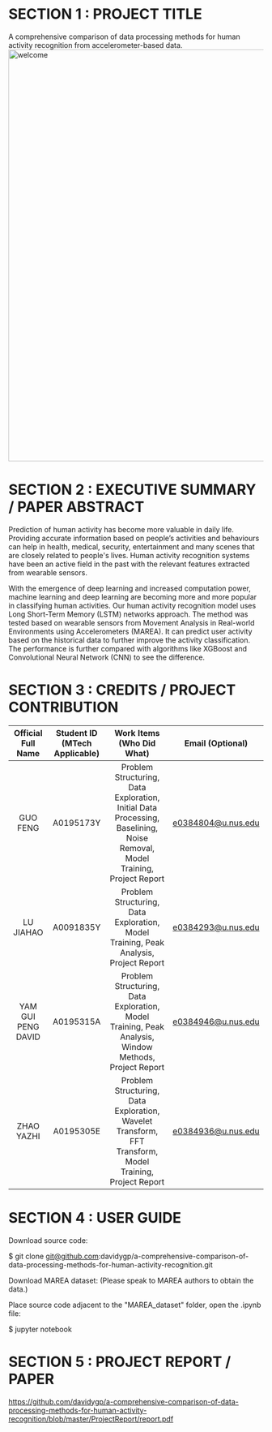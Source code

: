 # SECTION 1 : PROJECT TITLE
A comprehensive comparison of data processing methods for human activity recognition from accelerometer-based data.
<img width="812" alt="welcome" src="https://user-images.githubusercontent.com/31118924/67949601-ed30d980-fc22-11e9-9570-ad92a51bdd1d.jpg"> 

# SECTION 2 : EXECUTIVE SUMMARY / PAPER ABSTRACT
Prediction of human activity has become more valuable in daily life. Providing accurate information based on people’s activities and behaviours can help in health, medical, security, entertainment and many scenes that are closely related to people's lives. Human activity recognition systems have been an active field in the past with the relevant features extracted from wearable sensors.

With the emergence of deep learning and increased computation power, machine learning and deep learning are becoming more and more popular in classifying human activities.
Our human activity recognition model uses Long Short-Term Memory (LSTM) networks approach. The method was tested based on wearable sensors from Movement Analysis in Real-world Environments using Accelerometers (MAREA). It can predict user activity based on the historical data to further improve the activity classification. The performance is further compared with algorithms like XGBoost and Convolutional Neural Network (CNN) to see the difference.


# SECTION 3 : CREDITS / PROJECT CONTRIBUTION
| Official Full Name | Student ID (MTech Applicable)| Work Items (Who Did What) | Email (Optional) |
| :---: | :---: | :---: | :---: |
| GUO FENG 		| A0195173Y | Problem Structuring, Data Exploration, Initial Data Processing, Baselining, Noise Removal, Model Training, Project Report | e0384804@u.nus.edu |
| LU JIAHAO 		| A0091835Y | Problem Structuring, Data Exploration, Model Training, Peak Analysis, Project Report| e0384293@u.nus.edu |
| YAM GUI PENG DAVID 	| A0195315A | Problem Structuring, Data Exploration, Model Training, Peak Analysis, Window Methods, Project Report | e0384946@u.nus.edu |
| ZHAO YAZHI 		| A0195305E | Problem Structuring, Data Exploration, Wavelet Transform, FFT Transform, Model Training, Project Report | e0384936@u.nus.edu |


# SECTION 4 : USER GUIDE
Download source code:

$ git clone git@github.com:davidygp/a-comprehensive-comparison-of-data-processing-methods-for-human-activity-recognition.git

Download MAREA dataset: (Please speak to MAREA authors to obtain the data.)

Place source code adjacent to the "MAREA_dataset" folder, open the .ipynb file:

$ jupyter notebook

# SECTION 5 : PROJECT REPORT / PAPER
https://github.com/davidygp/a-comprehensive-comparison-of-data-processing-methods-for-human-activity-recognition/blob/master/ProjectReport/report.pdf
